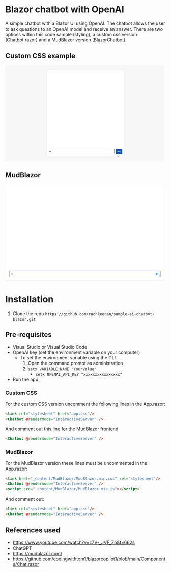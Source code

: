 # Blazor chatbot with OpenAI

A simple chatbot with a Blazor UI using OpenAI. The chatbot allows the user to ask questions to an OpenAI model and receive an answer.
There are two options within this code sample (styling), a custom css version (Chatbot.razor) and a MudBlazor version (BlazorChatbot).

## Custom CSS example

[//]: # (![Chatbot demo]&#40;assets/CustomCssDemo.gif&#41;)
<img src="assets/CustomCssDemo.gif" height="300px" width="500px"/>

## MudBlazor 

[//]: # (![Chatbot demo]&#40;assets/MudBlazorDemo.gif&#41;)
<img src="assets/MudBlazorDemo.gif" height="300px" width="500px"/>

# Installation

1. Clone the repo `https://github.com/rachkeenan/sample-ai-chatbot-blazor.git`

## Pre-requisites

- Visual Studio or Visual Studio Code
- OpenAI key (set the environment variable on your computer)
	- To set the environment variable using the CLI
		1. Open the command prompt as administration	
		2. `setx VARIABLE_NAME "YourValue"` 
			- `setx OPENAI_API_KEY "xxxxxxxxxxxxxxxx"`
- Run the app

### Custom CSS

For the custom CSS version uncomment the following lines in the App.razor:

``` html
<link rel="stylesheet" href="app.css"/>
<Chatbot @rendermode="InteractiveServer" />
```

And comment out this line for the MudBlazor frontend

``` html
<Chatbot @rendermode="InteractiveServer" />
```

### MudBlazor

For the MudBlazor version these lines must be uncommented in the App.razor:

``` html
<link href="_content/MudBlazor/MudBlazor.min.css" rel="stylesheet"/>
<Chatbot @rendermode="InteractiveServer" />
<script src="_content/MudBlazor/MudBlazor.min.js"></script>
```

And comment out:

``` html
<link rel="stylesheet" href="app.css"/>
<Chatbot @rendermode="InteractiveServer" />
```

## References used

- https://www.youtube.com/watch?v=z7V-_JVF_Zo&t=662s
- ChatGPT
- https://mudblazor.com/
- https://github.com/codingwithtom1/blazorcopilot1/blob/main/Components/Chat.razor
